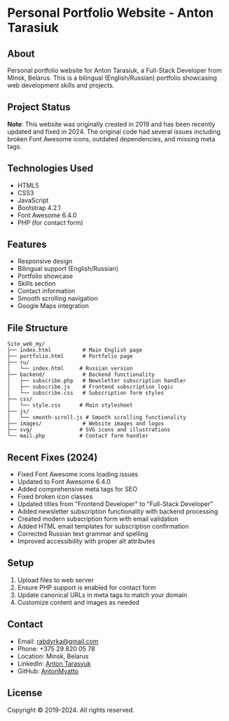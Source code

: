 # Personal Portfolio Website - Anton Tarasiuk

## About
Personal portfolio website for Anton Tarasiuk, a Full-Stack Developer from Minsk, Belarus. This is a bilingual (English/Russian) portfolio showcasing web development skills and projects.

## Project Status
**Note**: This website was originally created in 2019 and has been recently updated and fixed in 2024. The original code had several issues including broken Font Awesome icons, outdated dependencies, and missing meta tags.

## Technologies Used
- HTML5
- CSS3
- JavaScript
- Bootstrap 4.2.1
- Font Awesome 6.4.0
- PHP (for contact form)

## Features
- Responsive design
- Bilingual support (English/Russian)
- Portfolio showcase
- Skills section
- Contact information
- Smooth scrolling navigation
- Google Maps integration

## File Structure
```
Site_web_my/
├── index.html          # Main English page
├── portfolio.html      # Portfolio page
├── ru/
│   └── index.html     # Russian version
├── backend/            # Backend functionality
│   ├── subscribe.php   # Newsletter subscription handler
│   ├── subscribe.js    # Frontend subscription logic
│   └── subscribe.css   # Subscription form styles
├── css/
│   └── style.css      # Main stylesheet
├── js/
│   └── smooth-scroll.js # Smooth scrolling functionality
├── images/             # Website images and logos
├── svg/               # SVG icons and illustrations
└── mail.php           # Contact form handler
```

## Recent Fixes (2024)
- Fixed Font Awesome icons loading issues
- Updated to Font Awesome 6.4.0
- Added comprehensive meta tags for SEO
- Fixed broken icon classes
- Updated titles from "Frontend Developer" to "Full-Stack Developer"
- Added newsletter subscription functionality with backend processing
- Created modern subscription form with email validation
- Added HTML email templates for subscription confirmation
- Corrected Russian text grammar and spelling
- Improved accessibility with proper alt attributes

## Setup
1. Upload files to web server
2. Ensure PHP support is enabled for contact form
3. Update canonical URLs in meta tags to match your domain
4. Customize content and images as needed

## Contact
- Email: rabdyrka@gmail.com
- Phone: +375 29 820 05 78
- Location: Minsk, Belarus
- LinkedIn: [Anton Tarasyuk](https://www.linkedin.com/in/anton-tarasyuk-93063a146/)
- GitHub: [AntonMyatto](https://github.com/AntonMyatto)

## License
Copyright © 2019-2024. All rights reserved.
